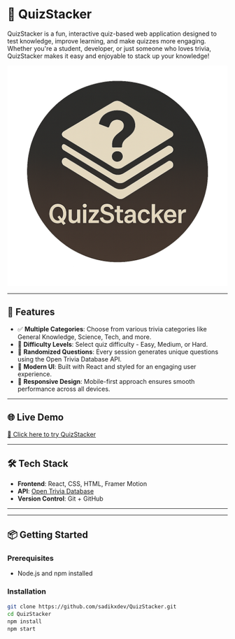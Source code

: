 # 🎯 QuizStacker

QuizStacker is a fun, interactive quiz-based web application designed to test knowledge, improve learning, and make quizzes more engaging. Whether you're a student, developer, or just someone who loves trivia, QuizStacker makes it easy and enjoyable to stack up your knowledge!

![QuizStacker Banner](./public/LogoOG.png) <!-- Optional image -->

---

## 🚀 Features

- ✅ **Multiple Categories**: Choose from various trivia categories like General Knowledge, Science, Tech, and more.
- 🧠 **Difficulty Levels**: Select quiz difficulty - Easy, Medium, or Hard.
- 🔄 **Randomized Questions**: Every session generates unique questions using the Open Trivia Database API.
- 🎨 **Modern UI**: Built with React and styled for an engaging user experience.
- 📱 **Responsive Design**: Mobile-first approach ensures smooth performance across all devices.

---

## 🌐 Live Demo

[🔗 Click here to try QuizStacker](https://sadikxdev.github.io/QuizStacker/)

---

## 🛠️ Tech Stack

- **Frontend**: React, CSS, HTML, Framer Motion
- **API**: [Open Trivia Database](https://opentdb.com/)
- **Version Control**: Git + GitHub
---

---

## 📦 Getting Started

### Prerequisites
- Node.js and npm installed

### Installation

```bash
git clone https://github.com/sadikxdev/QuizStacker.git
cd QuizStacker
npm install
npm start

